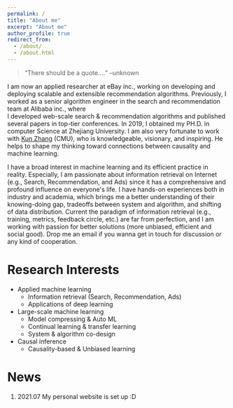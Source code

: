 ```yaml
---
permalink: /
title: "About me"
excerpt: "About me"
author_profile: true
redirect_from: 
  - /about/
  - /about.html
---
```

>  <q>There should be a quote.&#8230;</q> &#8211;unknown

I am now an applied researcher at eBay inc., working on developing and deploying scalable and extensible recommendation algorithms. 
Previously, I worked as a senior algorithm engineer in the search and recommendation team at Alibaba inc., where  
I developed web-scale search & recommendation algorithms and published several papers in top-tier conferences. 
In 2019, I obtained my PH.D. in computer Science at Zhejiang University.
I am also very fortunate to work with [Kun Zhang](http://www.andrew.cmu.edu/user/kunz1/ "kun zhang") (CMU), 
who is knowledgeable, visionary, and inspiring. He helps to shape my thinking toward connections between causality and machine learning.
 
I have a broad interest in machine learning and its efficient practice in reality. 
Especially, I am passionate about information retrieval on Internet (e.g., Search, Recommendation, and Ads) 
since it has a comprehensive and profound influence on everyone's life.
I have hands-on experiences both in industry and academia, which brings me 
a better understanding of their knowing-doing gap, tradeoffs between system and algorithm, and shifting of data distribution.
Current the paradigm of information retrieval (e.g., training, metrics, feedback circle, etc.) are far from perfection, and I am working
with passion for better solutions (more unbiased, efficient and social good).
 Drop me an email if you wanna get in touch for discussion or any kind of cooperation.

Research Interests
======
* Applied machine learning
    * Information retrieval (Search, Recommendation, Ads)
    * Applications of deep learning
* Large-scale machine learning
    * Model compressing & Auto ML
    * Continual learning & transfer learning
    * System & algorithm co-design
* Causal inference
    * Causality-based & Unbiased learning
 


News
======
1. 2021.07 My personal website is set up :D